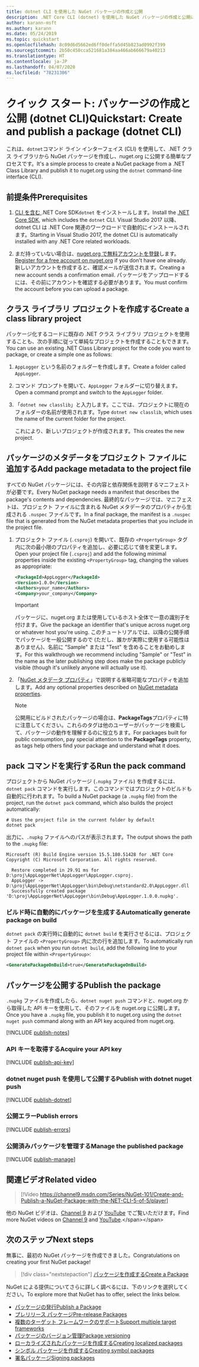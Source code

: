 ```yaml
---
title: dotnet CLI を使用した NuGet パッケージの作成と公開
description: .NET Core CLI (dotnet) を使用した NuGet パッケージの作成と公開に関するチュートリアル。
author: karann-msft
ms.author: karann
ms.date: 05/24/2019
ms.topic: quickstart
ms.openlocfilehash: 8c09d6d5662ed6ff0deffa5d45b823ad0992f399
ms.sourcegitcommit: 2b50c450cca521681a384aa466ab666679a40213
ms.translationtype: HT
ms.contentlocale: ja-JP
ms.lasthandoff: 04/07/2020
ms.locfileid: "78231306"
---
```

# <a name="quickstart-create-and-publish-a-package-dotnet-cli"></a><span data-ttu-id="91bb1-103">クイック スタート: パッケージの作成と公開 (dotnet CLI)</span><span class="sxs-lookup"><span data-stu-id="91bb1-103">Quickstart: Create and publish a package (dotnet CLI)</span></span>

<span data-ttu-id="91bb1-104">これは、`dotnet`コマンド ライン インターフェイス (CLI) を使用して、.NET クラス ライブラリから NuGet パッケージを作成し、nuget.org に公開する簡単なプロセスです。</span><span class="sxs-lookup"><span data-stu-id="91bb1-104">It's a simple process to create a NuGet package from a .NET Class Library and publish it to nuget.org using the `dotnet` command-line interface (CLI).</span></span>

## <a name="prerequisites"></a><span data-ttu-id="91bb1-105">前提条件</span><span class="sxs-lookup"><span data-stu-id="91bb1-105">Prerequisites</span></span>

1. <span data-ttu-id="91bb1-106">[ CLI を含む ](https://www.microsoft.com/net/download/).NET Core SDK`dotnet` をインストールします。</span><span class="sxs-lookup"><span data-stu-id="91bb1-106">Install the [.NET Core SDK](https://www.microsoft.com/net/download/), which includes the `dotnet` CLI.</span></span> <span data-ttu-id="91bb1-107">Visual Studio 2017 以降、dotnet CLI は .NET Core 関連のワークロードで自動的にインストールされます。</span><span class="sxs-lookup"><span data-stu-id="91bb1-107">Starting in Visual Studio 2017, the dotnet CLI is automatically installed with any .NET Core related workloads.</span></span>

1. <span data-ttu-id="91bb1-108">まだ持っていない場合は、[nuget.org で無料アカウントを登録](https://www.nuget.org/users/account/LogOn?returnUrl=%2F)します。</span><span class="sxs-lookup"><span data-stu-id="91bb1-108">[Register for a free account on nuget.org](https://www.nuget.org/users/account/LogOn?returnUrl=%2F) if you don't have one already.</span></span> <span data-ttu-id="91bb1-109">新しいアカウントを作成すると、確認メールが送信されます。</span><span class="sxs-lookup"><span data-stu-id="91bb1-109">Creating a new account sends a confirmation email.</span></span> <span data-ttu-id="91bb1-110">パッケージをアップロードするには、その前にアカウントを確認する必要があります。</span><span class="sxs-lookup"><span data-stu-id="91bb1-110">You must confirm the account before you can upload a package.</span></span>

## <a name="create-a-class-library-project"></a><span data-ttu-id="91bb1-111">クラス ライブラリ プロジェクトを作成する</span><span class="sxs-lookup"><span data-stu-id="91bb1-111">Create a class library project</span></span>

<span data-ttu-id="91bb1-112">パッケージ化するコードに既存の .NET クラス ライブラリ プロジェクトを使用することも、次の手順に従って単純なプロジェクトを作成することもできます。</span><span class="sxs-lookup"><span data-stu-id="91bb1-112">You can use an existing .NET Class Library project for the code you want to package, or create a simple one as follows:</span></span>

1. <span data-ttu-id="91bb1-113">`AppLogger` という名前のフォルダーを作成します。</span><span class="sxs-lookup"><span data-stu-id="91bb1-113">Create a folder called `AppLogger`.</span></span>

1. <span data-ttu-id="91bb1-114">コマンド プロンプトを開いて、`AppLogger` フォルダーに切り替えます。</span><span class="sxs-lookup"><span data-stu-id="91bb1-114">Open a command prompt and switch to the `AppLogger` folder.</span></span>

1. <span data-ttu-id="91bb1-115">「`dotnet new classlib`」と入力します。ここでは、プロジェクトに現在のフォルダーの名前が使用されます。</span><span class="sxs-lookup"><span data-stu-id="91bb1-115">Type `dotnet new classlib`, which uses the name of the current folder for the project.</span></span>

   <span data-ttu-id="91bb1-116">これにより、新しいプロジェクトが作成されます。</span><span class="sxs-lookup"><span data-stu-id="91bb1-116">This creates the new project.</span></span>

## <a name="add-package-metadata-to-the-project-file"></a><span data-ttu-id="91bb1-117">パッケージのメタデータをプロジェクト ファイルに追加する</span><span class="sxs-lookup"><span data-stu-id="91bb1-117">Add package metadata to the project file</span></span>

<span data-ttu-id="91bb1-118">すべての NuGet パッケージには、その内容と依存関係を説明するマニフェストが必要です。</span><span class="sxs-lookup"><span data-stu-id="91bb1-118">Every NuGet package needs a manifest that describes the package's contents and dependencies.</span></span> <span data-ttu-id="91bb1-119">最終的なパッケージでは、マニフェストは、プロジェクト ファイルに含まれる NuGet メタデータのプロパティから生成される `.nuspec` ファイルです。</span><span class="sxs-lookup"><span data-stu-id="91bb1-119">In a final package, the manifest is a `.nuspec` file that is generated from the NuGet metadata properties that you include in the project file.</span></span>

1. <span data-ttu-id="91bb1-120">プロジェクト ファイル (`.csproj`) を開いて、既存の `<PropertyGroup>` タグ内に次の最小限のプロパティを追加し、必要に応じて値を変更します。</span><span class="sxs-lookup"><span data-stu-id="91bb1-120">Open your project file (`.csproj`) and add the following minimal properties inside the existing `<PropertyGroup>` tag, changing the values as appropriate:</span></span>

    ```xml
    <PackageId>AppLogger</PackageId>
    <Version>1.0.0</Version>
    <Authors>your_name</Authors>
    <Company>your_company</Company>
    ```

    > [!Important]
    > <span data-ttu-id="91bb1-121">パッケージに、nuget.org または使用しているホスト全体で一意の識別子を付けます。</span><span class="sxs-lookup"><span data-stu-id="91bb1-121">Give the package an identifier that's unique across nuget.org or whatever host you're using.</span></span> <span data-ttu-id="91bb1-122">このチュートリアルでは、以降の公開手順でパッケージを一般公開するので (ただし、誰かが実際に使用する可能性はありません)、名前に "Sample" または "Test" を含めることをお勧めします。</span><span class="sxs-lookup"><span data-stu-id="91bb1-122">For this walkthrough we recommend including "Sample" or "Test" in the name as the later publishing step does make the package publicly visible (though it's unlikely anyone will actually use it).</span></span>

1. <span data-ttu-id="91bb1-123">「[NuGet メタデータ プロパティ](/dotnet/core/tools/csproj#nuget-metadata-properties)」で説明する省略可能なプロパティを追加します。</span><span class="sxs-lookup"><span data-stu-id="91bb1-123">Add any optional properties described on [NuGet metadata properties](/dotnet/core/tools/csproj#nuget-metadata-properties).</span></span>

    > [!Note]
    > <span data-ttu-id="91bb1-124">公開用にビルドされたパッケージの場合は、**PackageTags**プロパティに特に注意してください。これらのタグは他のユーザーがパッケージを検索して、パッケージの動作を理解するのに役立ちます。</span><span class="sxs-lookup"><span data-stu-id="91bb1-124">For packages built for public consumption, pay special attention to the **PackageTags** property, as tags help others find your package and understand what it does.</span></span>

## <a name="run-the-pack-command"></a><span data-ttu-id="91bb1-125">pack コマンドを実行する</span><span class="sxs-lookup"><span data-stu-id="91bb1-125">Run the pack command</span></span>

<span data-ttu-id="91bb1-126">プロジェクトから NuGet パッケージ (`.nupkg` ファイル) を作成するには、`dotnet pack` コマンドを実行します。このコマンドではプロジェクトのビルドも自動的に行われます。</span><span class="sxs-lookup"><span data-stu-id="91bb1-126">To build a NuGet package (a `.nupkg` file) from the project, run the `dotnet pack` command, which also builds the project automatically:</span></span>

```dotnetcli
# Uses the project file in the current folder by default
dotnet pack
```

<span data-ttu-id="91bb1-127">出力に、`.nupkg` ファイルへのパスが表示されます。</span><span class="sxs-lookup"><span data-stu-id="91bb1-127">The output shows the path to the `.nupkg` file:</span></span>

```output
Microsoft (R) Build Engine version 15.5.180.51428 for .NET Core
Copyright (C) Microsoft Corporation. All rights reserved.

  Restore completed in 29.91 ms for D:\proj\AppLoggerNet\AppLogger\AppLogger.csproj.
  AppLogger -> D:\proj\AppLoggerNet\AppLogger\bin\Debug\netstandard2.0\AppLogger.dll
  Successfully created package 'D:\proj\AppLoggerNet\AppLogger\bin\Debug\AppLogger.1.0.0.nupkg'.
```

### <a name="automatically-generate-package-on-build"></a><span data-ttu-id="91bb1-128">ビルド時に自動的にパッケージを生成する</span><span class="sxs-lookup"><span data-stu-id="91bb1-128">Automatically generate package on build</span></span>

<span data-ttu-id="91bb1-129">`dotnet pack` の実行時に自動的に `dotnet build` を実行させるには、プロジェクト ファイルの `<PropertyGroup>` 内に次の行を追加します。</span><span class="sxs-lookup"><span data-stu-id="91bb1-129">To automatically run `dotnet pack` when you run `dotnet build`, add the following line to your project file within `<PropertyGroup>`:</span></span>

```xml
<GeneratePackageOnBuild>true</GeneratePackageOnBuild>
```

## <a name="publish-the-package"></a><span data-ttu-id="91bb1-130">パッケージを公開する</span><span class="sxs-lookup"><span data-stu-id="91bb1-130">Publish the package</span></span>

<span data-ttu-id="91bb1-131">`.nupkg` ファイルを作成したら、`dotnet nuget push` コマンドと、nuget.org から取得した API キーを使用して、そのファイルを nuget.org に公開します。</span><span class="sxs-lookup"><span data-stu-id="91bb1-131">Once you have a `.nupkg` file, you publish it to nuget.org using the `dotnet nuget push` command along with an API key acquired from nuget.org.</span></span>

[!INCLUDE [publish-notes](includes/publish-notes.md)]

### <a name="acquire-your-api-key"></a><span data-ttu-id="91bb1-132">API キーを取得する</span><span class="sxs-lookup"><span data-stu-id="91bb1-132">Acquire your API key</span></span>

[!INCLUDE [publish-api-key](includes/publish-api-key.md)]

### <a name="publish-with-dotnet-nuget-push"></a><span data-ttu-id="91bb1-133">dotnet nuget push を使用して公開する</span><span class="sxs-lookup"><span data-stu-id="91bb1-133">Publish with dotnet nuget push</span></span>

[!INCLUDE [publish-dotnet](includes/publish-dotnet.md)]

### <a name="publish-errors"></a><span data-ttu-id="91bb1-134">公開エラー</span><span class="sxs-lookup"><span data-stu-id="91bb1-134">Publish errors</span></span>

[!INCLUDE [publish-errors](includes/publish-errors.md)]

### <a name="manage-the-published-package"></a><span data-ttu-id="91bb1-135">公開済みパッケージを管理する</span><span class="sxs-lookup"><span data-stu-id="91bb1-135">Manage the published package</span></span>

[!INCLUDE [publish-manage](includes/publish-manage.md)]

## <a name="related-video"></a><span data-ttu-id="91bb1-136">関連ビデオ</span><span class="sxs-lookup"><span data-stu-id="91bb1-136">Related video</span></span>

> [!Video https://channel9.msdn.com/Series/NuGet-101/Create-and-Publish-a-NuGet-Package-with-the-NET-CLI-5-of-5/player]

<span data-ttu-id="91bb1-137">他の NuGet ビデオは、[Channel 9](https://channel9.msdn.com/Series/NuGet-101) および [YouTube](https://www.youtube.com/playlist?list=PLdo4fOcmZ0oVLvfkFk8O9h6v2Dcdh2bh_) でご覧いただけます。</span><span class="sxs-lookup"><span data-stu-id="91bb1-137">Find more NuGet videos on [Channel 9](https://channel9.msdn.com/Series/NuGet-101) and [YouTube](https://www.youtube.com/playlist?list=PLdo4fOcmZ0oVLvfkFk8O9h6v2Dcdh2bh_).</span></span>

## <a name="next-steps"></a><span data-ttu-id="91bb1-138">次のステップ</span><span class="sxs-lookup"><span data-stu-id="91bb1-138">Next steps</span></span>

<span data-ttu-id="91bb1-139">無事に、最初の NuGet パッケージを作成できました。</span><span class="sxs-lookup"><span data-stu-id="91bb1-139">Congratulations on creating your first NuGet package!</span></span>

> [!div class="nextstepaction"]
> [<span data-ttu-id="91bb1-140">パッケージを作成する</span><span class="sxs-lookup"><span data-stu-id="91bb1-140">Create a Package</span></span>](../create-packages/creating-a-package-dotnet-cli.md)

<span data-ttu-id="91bb1-141">NuGet による提供についてさらに詳しく調べるには、下のリンクを選択してください。</span><span class="sxs-lookup"><span data-stu-id="91bb1-141">To explore more that NuGet has to offer, select the links below.</span></span>

- [<span data-ttu-id="91bb1-142">パッケージの発行</span><span class="sxs-lookup"><span data-stu-id="91bb1-142">Publish a Package</span></span>](../nuget-org/publish-a-package.md)
- [<span data-ttu-id="91bb1-143">プレリリース パッケージ</span><span class="sxs-lookup"><span data-stu-id="91bb1-143">Pre-release Packages</span></span>](../create-packages/Prerelease-Packages.md)
- [<span data-ttu-id="91bb1-144">複数のターゲット フレームワークのサポート</span><span class="sxs-lookup"><span data-stu-id="91bb1-144">Support multiple target frameworks</span></span>](../create-packages/multiple-target-frameworks-project-file.md)
- [<span data-ttu-id="91bb1-145">パッケージのバージョン管理</span><span class="sxs-lookup"><span data-stu-id="91bb1-145">Package versioning</span></span>](../concepts/package-versioning.md)
- [<span data-ttu-id="91bb1-146">ローカライズされたパッケージを作成する</span><span class="sxs-lookup"><span data-stu-id="91bb1-146">Creating localized packages</span></span>](../create-packages/creating-localized-packages.md)
- [<span data-ttu-id="91bb1-147">シンボル パッケージを作成する</span><span class="sxs-lookup"><span data-stu-id="91bb1-147">Creating symbol packages</span></span>](../create-packages/symbol-packages-snupkg.md)
- [<span data-ttu-id="91bb1-148">署名パッケージ</span><span class="sxs-lookup"><span data-stu-id="91bb1-148">Signing packages</span></span>](../create-packages/Sign-a-package.md)
